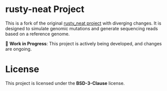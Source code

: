 # rusty-neat Project  

This is a fork of the original [rusty_neat
project](https://github.com/ncsa/rusty-neat) with diverging
changes. It is designed to simulate genomic mutations and generate
sequencing reads based on a reference genome.

🚧 **Work in Progress**: This project is actively being developed, and
changes are ongoing.

# License

This project is licensed under the **BSD-3-Clause** license.
